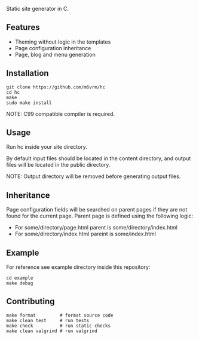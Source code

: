 Static site generator in C.

Features
--------

*   Theming without logic in the templates
*   Page configuration inheritance
*   Page, blog and menu generation

Installation
------------

    git clone https://github.com/m6vrm/hc
    cd hc
    make
    sudo make install

NOTE: C99 compatible compiler is required.

Usage
-----

Run hc inside your site directory.

By default input files should be located in the content directory, and output
files will be located in the public directory.

NOTE: Output directory will be removed before generating output files.

Inheritance
-----------

Page configuration fields will be searched on parent pages if they are not found
for the current page. Parent page is defined using the following logic:

*   For some/directory/page.html parent is some/directory/index.html
*   For some/directory/index.html pareint is some/index.html

Example
-------

For reference see example directory inside this repository:

    cd example
    make debug

Contributing
------------

    make format         # format source code
    make clean test     # run tests
    make check          # run static checks
    make clean valgrind # run valgrind
